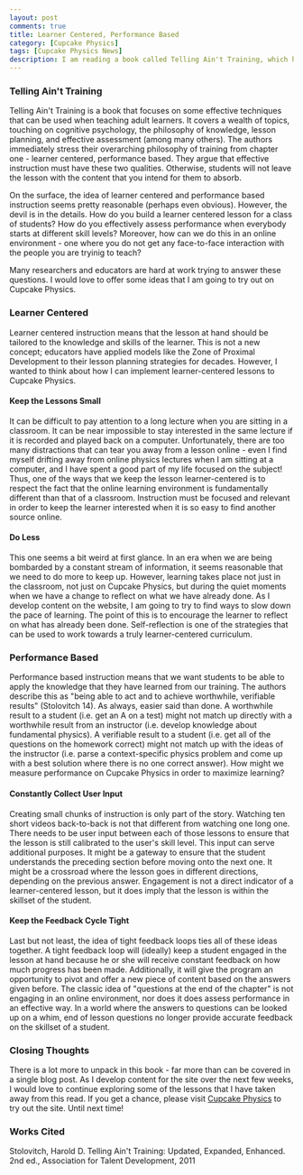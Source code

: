 ```yaml
---
layout: post
comments: true
title: Learner Centered, Performance Based
category: [Cupcake Physics]
tags: [Cupcake Physics News]
description: I am reading a book called Telling Ain't Training, which has given me a lot of great ideas for the site. The cental mantra of "learner centered, performance based" has influenced some of the techniques that I want to use to teach physics.
---
```


### Telling Ain't Training

Telling Ain't Training is a book that focuses on some effective techniques that can be used when teaching adult learners. It covers a wealth of topics, touching on cognitive psychology, the philosophy of knowledge, lesson planning, and effective assessment (among many others). The authors immediately stress their overarching philosophy of training from chapter one - learner centered, performance based. They argue that effective instruction must have these two qualities. Otherwise, students will not leave the lesson with the content that you intend for them to absorb.

On the surface, the idea of learner centered and performance based instruction seems pretty reasonable (perhaps even obvious). However, the devil is in the details. How do you build a learner centered lesson for a class of students? How do you effectively assess performance when everybody starts at different skill levels? Moreover, how can we do this in an online environment - one where you do not get any face-to-face interaction with the people you are tryinig to teach?

Many researchers and educators are hard at work trying to answer these questions. I would love to offer some ideas that I am going to try out on Cupcake Physics.

### Learner Centered

Learner centered instruction means that the lesson at hand should be tailored to the knowledge and skills of the learner. This is not a new concept; educators have applied models like the Zone of Proximal Development to their lesson planning strategies for decades. However, I wanted to think about how I can implement learner-centered lessons to Cupcake Physics. 

#### Keep the Lessons Small

It can be difficult to pay attention to a long lecture when you are sitting in a classroom. It can be near impossible to stay interested in the same lecture if it is recorded and played back on a computer. Unfortunately, there are too many distractions that can tear you away from a lesson online - even I find myself drifting away from online physics lectures when I am sitting at a computer, and I have spent a good part of my life focused on the subject! Thus, one of the ways that we keep the lesson learner-centered is to respect the fact that the online learning environment is fundamentally different than that of a classroom. Instruction must be focused and relevant in order to keep the learner interested when it is so easy to find another source online. 

#### Do Less

This one seems a bit weird at first glance. In an era when we are being bombarded by a constant stream of information, it seems reasonable that we need to do more to keep up. However, learning takes place not just in the classroom, not just on Cupcake Physics, but during the quiet moments when we have a change to reflect on what we have already done. As I develop content on the website, I am going to try to find ways to slow down the pace of learning. The point of this is to encourage the learner to reflect on what has already been done. Self-reflection is one of the strategies that can be used to work towards a truly learner-centered curriculum.

### Performance Based

Performance based instruction means that we want students to be able to apply the knowledge that they have learned from our training. The authors describe this as "being able to act and to achieve worthwhile, verifiable results" (Stolovitch 14). As always, easier said than done. A worthwhile result to a student (i.e. get an A on a test) might not match up directly with a worthwhile result from an instructor (i.e. develop knowledge about fundamental physics). A verifiable result to a student (i.e. get all of the questions on the homework correct) might not match up with the ideas of the instructor (i.e. parse a context-specific physics problem and come up with a best solution where there is no one correct answer). How might we measure performance on Cupcake Physics in order to maximize learning?

#### Constantly Collect User Input

Creating small chunks of instruction is only part of the story. Watching ten short videos back-to-back is not that different from watching one long one. There needs to be user input between each of those lessons to ensure that the lesson is still calibrated to the user's skill level. This input can serve additional purposes. It might be a gateway to ensure that the student understands the preceding section before moving onto the next one. It might be a crossroad where the lesson goes in different directions, depending on the previous answer. Engagement is not a direct indicator of a learner-centered lesson, but it does imply that the lesson is within the skillset of the student. 

#### Keep the Feedback Cycle Tight

Last but not least, the idea of tight feedback loops ties all of these ideas together. A tight feedback loop will (ideally) keep a student engaged in the lesson at hand because he or she will receive constant feedback on how much progress has been made. Additionally, it will give the program an opportunity to pivot and offer a new piece of content based on the answers given before. The classic idea of "questions at the end of the chapter" is not engaging in an online environment, nor does it does assess performance in an effective way. In a world where the answers to questions can be looked up on a whim, end of lesson questions no longer provide accurate feedback on the skillset of a student. 

### Closing Thoughts

There is a lot more to unpack in this book - far more than can be covered in a single blog post. As I develop content for the site over the next few weeks, I would love to continue exploring some of the lessons that I have taken away from this read. If you get a chance, please visit [Cupcake Physics](https://cupcakephysics.com) to try out the site. Until next time!

### Works Cited

Stolovitch, Harold D. Telling Ain't Training: Updated, Expanded, Enhanced. 2nd ed., Association for Talent Development, 2011

